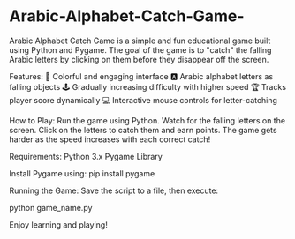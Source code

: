 # Arabic-Alphabet-Catch-Game-
Arabic Alphabet Catch Game is a simple and fun educational game built using Python and Pygame. The goal of the game is to "catch" the falling Arabic letters by clicking on them before they disappear off the screen.

Features:
🎨 Colorful and engaging interface
🅰️ Arabic alphabet letters as falling objects
🕹️ Gradually increasing difficulty with higher speed
🏆 Tracks player score dynamically
💻 Interactive mouse controls for letter-catching


How to Play:
Run the game using Python.
Watch for the falling letters on the screen.
Click on the letters to catch them and earn points.
The game gets harder as the speed increases with each correct catch!

Requirements:
Python 3.x
Pygame Library


Install Pygame using:
pip install pygame


Running the Game:
Save the script to a file, then execute:

python game_name.py

Enjoy learning and playing!




